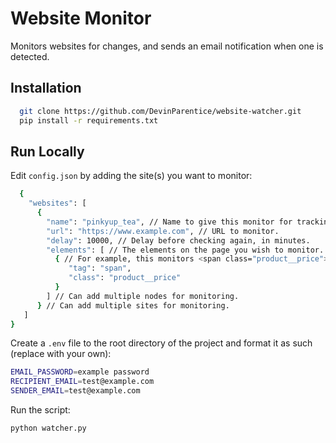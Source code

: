 # Website Monitor

Monitors websites for changes, and sends an email notification when one is detected.

## Installation

```bash
  git clone https://github.com/DevinParentice/website-watcher.git
  pip install -r requirements.txt
```

## Run Locally

Edit `config.json` by adding the site(s) you want to monitor:

```bash
  {
    "websites": [
      {
        "name": "pinkyup_tea", // Name to give this monitor for tracking purposes.
        "url": "https://www.example.com", // URL to monitor.
        "delay": 10000, // Delay before checking again, in minutes.
        "elements": [ // The elements on the page you wish to monitor.
          { // For example, this monitors <span class="product__price">Example</span>
             "tag": "span",
             "class": "product__price"
          }
        ] // Can add multiple nodes for monitoring.
      } // Can add multiple sites for monitoring.
   ]
}
```

Create a `.env` file to the root directory of the project and format it as such (replace with your own):

```bash
EMAIL_PASSWORD=example password
RECIPIENT_EMAIL=test@example.com
SENDER_EMAIL=test@example.com
```

Run the script:

```bash
python watcher.py
```
